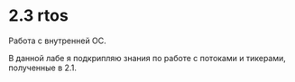 # 2.3 rtos
Работа с внутренней ОС.

В данной лабе я подкрипляю знания по работе с потоками и тикерами, полученные в 2.1.
